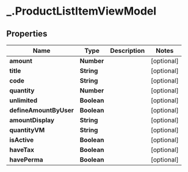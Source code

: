 # _.ProductListItemViewModel

## Properties
Name | Type | Description | Notes
------------ | ------------- | ------------- | -------------
**amount** | **Number** |  | [optional] 
**title** | **String** |  | [optional] 
**code** | **String** |  | [optional] 
**quantity** | **Number** |  | [optional] 
**unlimited** | **Boolean** |  | [optional] 
**defineAmountByUser** | **Boolean** |  | [optional] 
**amountDisplay** | **String** |  | [optional] 
**quantityVM** | **String** |  | [optional] 
**isActive** | **Boolean** |  | [optional] 
**haveTax** | **Boolean** |  | [optional] 
**havePerma** | **Boolean** |  | [optional] 


